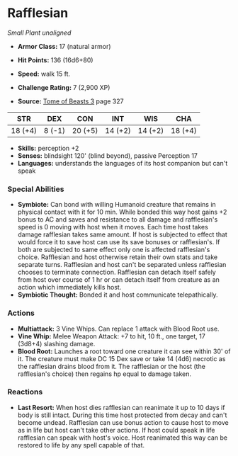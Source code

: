 # Rafflesian

*Small* *Plant* *unaligned*

- **Armor Class:** 17 (natural armor)
- **Hit Points:** 136 (16d6+80)
- **Speed:** walk 15 ft.

- **Challenge Rating:** 7 (2,900 XP)
- **Source:** [Tome of Beasts 3](https://koboldpress.com/kpstore/product/tome-of-beasts-3-for-5th-edition/) page 327

| STR | DEX | CON | INT | WIS | CHA |
| --- | --- | --- | --- | --- | --- |
| 18 (+4) | 8 (-1) | 20 (+5) | 14 (+2) | 14 (+2) | 18 (+4) |

- **Skills:** perception +2
- **Senses:** blindsight 120' (blind beyond), passive Perception 17
- **Languages:** understands the languages of its host companion but can't speak

### Special Abilities

- **Symbiote:** Can bond with willing Humanoid creature that remains in physical contact with it for 10 min. While bonded this way host gains +2 bonus to AC and saves and resistance to all damage and rafflesian's speed is 0 moving with host when it moves. Each time host takes damage rafflesian takes same amount. If host is subjected to effect that would force it to save host can use its save bonuses or rafflesian's. If both are subjected to same effect only one is affected rafflesian's choice. Rafflesian and host otherwise retain their own stats and take separate turns. Rafflesian and host can't be separated unless rafflesian chooses to terminate connection. Rafflesian can detach itself safely from host over course of 1 hr or can detach itself from creature as an action which immediately kills host.
- **Symbiotic Thought:** Bonded it and host communicate telepathically.

### Actions

- **Multiattack:** 3 Vine Whips. Can replace 1 attack with Blood Root use.
- **Vine Whip:** Melee Weapon Attack: +7 to hit, 10 ft., one target, 17 (3d8+4) slashing damage.
- **Blood Root:** Launches a root toward one creature it can see within 30' of it. The creature must make DC 15 Dex save or take 14 (4d6) necrotic as the rafflesian drains blood from it. The rafflesian or the host (the rafflesian's choice) then regains hp equal to damage taken.

### Reactions

- **Last Resort:** When host dies rafflesian can reanimate it up to 10 days if body is still intact. During this time host protected from decay and can't become undead. Rafflesian can use bonus action to cause host to move as in life but host can't take other actions. If host could speak in life rafflesian can speak with host's voice. Host reanimated this way can be restored to life by any spell capable of that.


